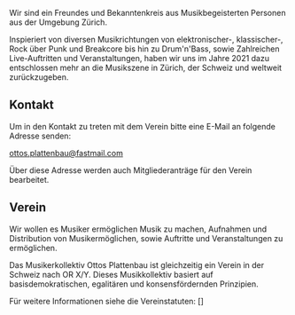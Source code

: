 Wir sind ein Freundes und Bekanntenkreis aus Musikbegeisterten Personen aus der Umgebung Zürich.

Inspieriert von diversen Musikrichtungen von elektronischer-, klassischer-, Rock über Punk und Breakcore bis hin zu Drum'n'Bass, sowie Zahlreichen Live-Auftritten und Veranstaltungen, haben wir uns im Jahre 2021 dazu entschlossen mehr an die Musikszene in Zürich, der Schweiz und weltweit zurückzugeben.


## Kontakt

Um in den Kontakt zu treten mit dem Verein bitte eine E-Mail an folgende Adresse senden:

[ottos.plattenbau@fastmail.com](mailto:ottos.plattenbau@fastmail.com?subject=Kontaktanfrage%20Webseite%20Ottosplattenbau)

Über diese Adresse werden auch Mitgliederanträge für den Verein bearbeitet.

## Verein


Wir wollen es Musiker ermöglichen Musik zu machen, Aufnahmen und Distribution von Musikermöglichen, sowie Auftritte und Veranstaltungen zu ermöglichen.

Das Musikerkollektiv Ottos Plattenbau ist gleichzeitig ein Verein in der Schweiz nach OR X/Y.
Dieses Musikkollektiv basiert auf basisdemokratischen, egalitären und konsensfördernden Prinzipien.

Für weitere Informationen siehe die Vereinstatuten: []
